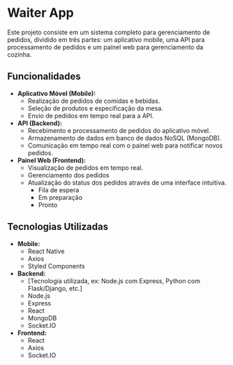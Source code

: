 # Waiter App

Este projeto consiste em um sistema completo para gerenciamento de pedidos, dividido em três partes: um aplicativo mobile, uma API para processamento de pedidos e um painel web para gerenciamento da cozinha.

## Funcionalidades

* **Aplicativo Móvel (Mobile):**
    * Realização de pedidos de comidas e bebidas.
    * Seleção de produtos e especificação da mesa.
    * Envio de pedidos em tempo real para a API.
* **API (Backend):**
    * Recebimento e processamento de pedidos do aplicativo móvel.
    * Armazenamento de dados em banco de dados NoSQL (MongoDB).
    * Comunicação em tempo real com o painel web para notificar novos pedidos.
* **Painel Web (Frontend):**
    * Visualização de pedidos em tempo real.
    * Gerenciamento dos pedidos
    * Atualização do status dos pedidos através de uma interface intuitiva.
        * Fila de espera
        * Em preparação
        * Pronto

## Tecnologias Utilizadas

* **Mobile:**
    * React Native
    * Axios
    * Styled Components
* **Backend:**
    * [Tecnologia utilizada, ex: Node.js com Express, Python com Flask/Django, etc.]
    * Node.js
    * Express
    * React
    * MongoDB
    * Socket.IO
* **Frontend:**
    * React
    * Axios
    * Socket.IO
